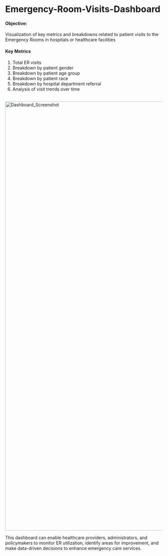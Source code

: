 # Emergency-Room-Visits-Dashboard

#### Objective:
Visualization of key metrics and breakdowns related to patient visits to the Emergency Rooms in hospitals or healthcare facilities

#### Key Metrics
1. Total ER visits
2. Breakdown by patient gender
3. Breakdown by patient age group
4. Breakdown by patient race
5. Breakdown by hospital department referral
6. Analysis of visit trends over time <br> <br>

<img width="1372" alt="Dashboard_Screenshot" src="https://github.com/rutujabhandigani/Emergency-Room-Visits-Dashboard/assets/55191928/c5c7d9cb-262c-4f95-8d8e-2b6d5e2ca3c5">



This dashboard can enable healthcare providers, administrators, and policymakers to monitor ER utilization, identify areas for improvement, and make data-driven decisions to enhance emergency care services.
